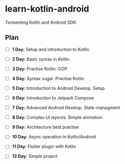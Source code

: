 # learn-kotlin-android

Tormenting Kotlin and Android SDK.

## Plan

- [ ] **1 Day:** Setup and introduction to Kotlin

- [ ] **2 Day:** Basic syntax in Kotlin.

- [ ] **3 Day:** Practise Kotlin. OOP

- [ ] **4 Day:** Syntax sugar. Practise Kotlin

- [ ] **5 Day:** Introduction to Android Develop. Setup

- [ ] **6 Day:** Introduction to Jetpack Compose

- [ ] **7 Day:** Advanced Android Develop. State-managment

- [ ] **8 Day:** Complex UI layouts. Simple animation.

- [ ] **9 Day:** Architecture best practise

- [ ] **10 Day:** Async operation in Kotlin/Android

- [ ] **11 Day:** Flutter plugin with Kotlin

- [ ] **12 Day:** Simple project
